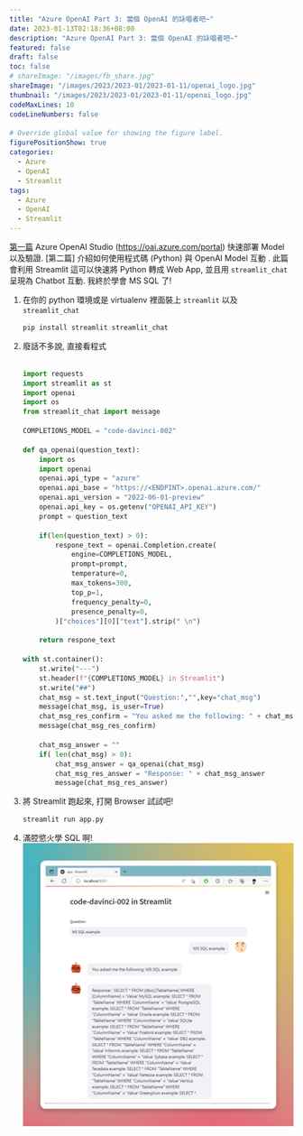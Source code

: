```yaml
---
title: "Azure OpenAI Part 3: 當個 OpenAI 的詠唱者吧~"
date: 2023-01-13T02:18:36+08:00
description: "Azure OpenAI Part 3: 當個 OpenAI 的詠唱者吧~"
featured: false
draft: false
toc: false
# shareImage: "/images/fb_share.jpg"
shareImage: "/images/2023/2023-01/2023-01-11/openai_logo.jpg"
thumbnail: "/images/2023/2023-01/2023-01-11/openai_logo.jpg"
codeMaxLines: 10
codeLineNumbers: false

# Override global value for showing the figure label.
figurePositionShow: true
categories:
  - Azure
  - OpenAI
  - Streamlit
tags:
  - Azure
  - OpenAI
  - Streamlit
---
```


[第一篇](https://jimmyliao.net/post/2023-01-11-azure-openai/) Azure OpenAI Studio (https://oai.azure.com/portal) 快速部署 Model 以及驗證. [第二篇] 介紹如何使用程式碼 (Python) 與 OpenAI Model 互動 . 此篇會利用 Streamlit 這可以快速將 Python 轉成 Web App, 並且用 `streamlit_chat` 呈現為 Chatbot 互動. 我終於學會 MS SQL 了!

<!--more-->

1. 在你的 python 環境或是 virtualenv 裡面裝上 `streamlit` 以及 `streamlit_chat`

    ```bash
    pip install streamlit streamlit_chat
    ```

2. 廢話不多說, 直接看程式

    ```python

    import requests
    import streamlit as st
    import openai
    import os
    from streamlit_chat import message

    COMPLETIONS_MODEL = "code-davinci-002"

    def qa_openai(question_text):
        import os
        import openai
        openai.api_type = "azure"
        openai.api_base = "https://<ENDPINT>.openai.azure.com/"
        openai.api_version = "2022-06-01-preview"
        openai.api_key = os.getenv("OPENAI_API_KEY")
        prompt = question_text

        if(len(question_text) > 0):
            respone_text = openai.Completion.create(
                engine=COMPLETIONS_MODEL,
                prompt=prompt,
                temperature=0,
                max_tokens=300,
                top_p=1,
                frequency_penalty=0,
                presence_penalty=0,
            )["choices"][0]["text"].strip(" \n")

        return respone_text

    with st.container():
        st.write("---")
        st.header(f"{COMPLETIONS_MODEL} in Streamlit")
        st.write("##")
        chat_msg = st.text_input("Question:","",key="chat_msg")
        message(chat_msg, is_user=True) 
        chat_msg_res_confirm = "You asked me the following: " + chat_msg
        message(chat_msg_res_confirm) 

        chat_msg_answer = ""
        if( len(chat_msg) > 0):
            chat_msg_answer = qa_openai(chat_msg)
            chat_msg_res_answer = "Response: " + chat_msg_answer
            message(chat_msg_res_answer) 
    
    ```

3. 將 Streamlit 跑起來, 打開 Browser 試試吧!

    ```bash
    streamlit run app.py
    ```

4. 滿腔慾火學 SQL 啊!
  ![](/images/2023/2023-01/2023-01-13/2023-01-13-01.png)


